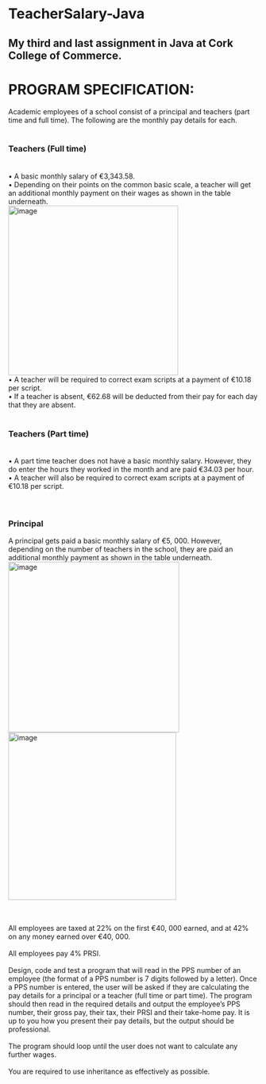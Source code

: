 # TeacherSalary-Java
## My third and last assignment in Java at Cork College of Commerce.
# PROGRAM SPECIFICATION:<br>
Academic employees of a school consist of a principal and teachers (part time and full time). The following are the monthly pay details for each.<br><br>
### Teachers (Full time)<br><br>
• A basic monthly salary of €3,343.58.<br>
• Depending on their points on the common basic scale, a teacher will get an additional
monthly payment on their wages as shown in the table underneath. <br>
<img width="342" alt="image" src="https://github.com/oleksandrmiti/TeacherSalary-Java/assets/114529427/31d74427-99f4-4630-a04e-b31725e855eb"><br>
• A teacher will be required to correct exam scripts at a payment of €10.18 per script.<br>
• If a teacher is absent, €62.68 will be deducted from their pay for each day that they are
absent.<br><br>
### Teachers (Part time)<br><br>
• A part time teacher does not have a basic monthly salary. However, they do enter the hours they worked in the month and are paid €34.03 per hour.<br>
• A teacher will also be required to correct exam scripts at a payment of €10.18 per script. <br>
<br><br>

### Principal<br>
A principal gets paid a basic monthly salary of €5, 000. However, depending on the number of teachers in the school, they are paid an additional monthly payment as shown in the table underneath.<br>
<img width="344" alt="image" src="https://github.com/oleksandrmiti/TeacherSalary-Java/assets/114529427/432df4a9-f57f-4d8b-b239-a4e020f7f0f4"><br>
<img width="338" alt="image" src="https://github.com/oleksandrmiti/TeacherSalary-Java/assets/114529427/e3529f9c-926d-47eb-95e2-de0977842731">


<br><br>All employees are taxed at 22% on the first €40, 000 earned, and at 42% on any money earned over €40, 000.
<br><br>All employees pay 4% PRSI.<br>
<br>Design, code and test a program that will read in the PPS number of an employee (the format of a PPS number is 7 digits followed by a letter). Once a PPS number is entered, the user will be asked if they are calculating the pay details for a principal or a teacher (full time or part time). The program should then read in the required details and output the employee’s PPS number, their gross pay, their tax, their PRSI and their take-home pay. It is up to you how you present their pay details, but the output should be professional.
<br><br>The program should loop until the user does not want to calculate any further wages.<br><br>You are required to use inheritance as effectively as possible.
